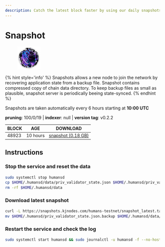 ```yaml
---
description: Catch the latest block faster by using our daily snapshots.
---
```


# Snapshot

<figure><img src="https://raw.githubusercontent.com/kj89/cosmos-images/main/logos/humans.png" alt=""><figcaption></figcaption></figure>

{% hint style='info' %}
Snapshots allows a new node to join the network by recovering application state from a backup file. 
Snapshot contains compressed copy of chain data directory. To keep backup files as small as plausible, 
snapshot server is periodically beeing state-synced.
{% endhint %}

Snapshots are taken automatically every 6 hours starting at **10:00 UTC**

**pruning**: 100/0/19 | **indexer**: null | **version tag**: v0.2.2

| BLOCK             | AGE             | DOWNLOAD                                                                                            |
| ----------------- | --------------- | --------------------------------------------------------------------------------------------------- |
| 48923 | 10 hours | [snapshot (0.18 GB)](https://snapshots.kjnodes.com/humans-testnet/snapshot\_latest.tar.lz4) |

## Instructions

### Stop the service and reset the data

```bash
sudo systemctl stop humansd
cp $HOME/.humansd/data/priv_validator_state.json $HOME/.humansd/priv_validator_state.json.backup
rm -rf $HOME/.humansd/data
```

### Download latest snapshot

```bash
curl -L https://snapshots.kjnodes.com/humans-testnet/snapshot_latest.tar.lz4 | tar -Ilz4 -xf - -C $HOME/.humansd
mv $HOME/.humansd/priv_validator_state.json.backup $HOME/.humansd/data/priv_validator_state.json
```

### Restart the service and check the log

```bash
sudo systemctl start humansd && sudo journalctl -u humansd -f --no-hostname -o cat
```
